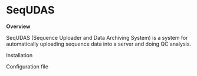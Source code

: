 # SeqUDAS

**Overview**

SeqUDAS (Sequence Uploader and Data Archiving System) is a system for automatically uploading sequence data into a server and doing QC analysis. 

Installation

Configuration file


